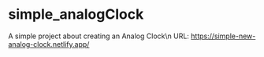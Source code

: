 # simple_analogClock
A simple project about creating an Analog Clock\n
URL: https://simple-new-analog-clock.netlify.app/
